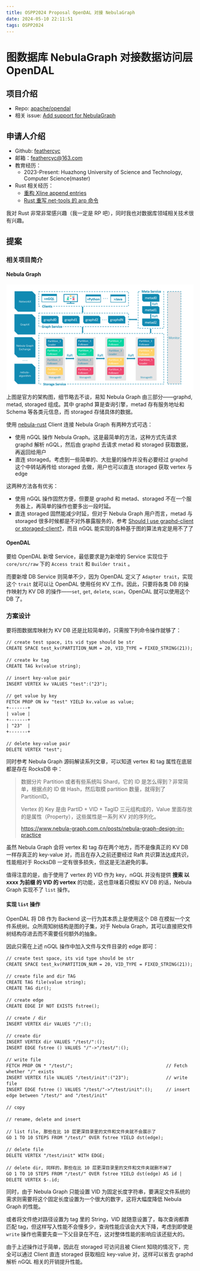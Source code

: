 ```yaml
---
title: OSPP2024 Proposal OpenDAL 对接 NebulaGraph
date: 2024-05-10 22:11:51
tags: OSPP2024
---
```

# 图数据库 NebulaGraph 对接数据访问层 OpenDAL

## 项目介绍
- Repo: [apache/opendal](https://github.com/apache/opendal)
- 相关 issue: [Add support for NebulaGraph](https://github.com/apache/opendal/issues/4553)

## 申请人介绍
- Github: [feathercyc](https://github.com/GG2002)
- 邮箱：feathercyc@163.com
- 教育经历：
    - 2023-Present: Huazhong University of Science and Technology, Computer Science(master)
- Rust 相关经历：
  - [重构 Xline append entries](https://github.com/xline-kv/Xline/pull/663)
  - [Rust 重写 net-tools 的 arp 命令](https://gitee.com/chenyuchen2024/easybox)

我对 Rust 非常非常感兴趣（我一定是 RP 吧），同时我也对数据库领域相关技术很有兴趣。

## 提案
### 相关项目简介
#### Nebula Graph 
![Nebula Graph 架构图](../img/ospp-2024-proposal/nebula-graph-architecture.png)
上图是官方的架构图，细节略去不谈，易知 Nebula Graph 由三部分——graphd, metad, storaged 组成。其中 graphd 算是查询引擎，metad 存有服务地址和 Schema 等各类元信息，而 storaged 存储具体的数据。

使用 [nebula-rust](https://github.com/vesoft-inc/nebula-rust/tree/master)  Client 连接 Nebula Graph 有两种方式可选：
- 使用 nGQL 操作 Nebula Graph。这是最简单的方法，这种方式先请求 graphd 解析 nGQL，然后由 graphd 去请求 metad 和 storaged 获取数据，再返回给用户
- 直连 storaged。考虑到一些简单的、大批量的操作并没有必要经过 graphd 这个中转站再传给 storaged 去做，用户也可以直连 storaged 获取 vertex 与 edge

这两种方法各有优劣：
- 使用 nGQL 操作固然方便，但要是 graphd 和 metad、storaged 不在一个服务器上，再简单的操作也要多出一段时延。
- 直连 storaged 固然能减少时延，但对于 Nebula Graph 用户而言，metad 与 storaged 很多时候都是不对外暴露服务的，参考 [Should I use graphd-client or storaged-client?](https://github.com/vesoft-inc/nebula-rust/issues/20)，而且 nGQL 能实现的各种基于图的算法肯定是用不了了

#### OpenDAL
要给 OpenDAL 新增 Service，最低要求是为新增的 Service 实现位于 `core/src/raw` 下的 `Access trait` 和 `Builder trait` 。

而要新增 DB Service 则简单不少，因为 OpenDAL 定义了 `Adapter trait`，实现这个 `trait` 就可以让 OpenDAL 使用任何 KV 工作。因此，只要将各类 DB 的操作映射为 KV DB 的操作——`set`, `get`, `delete`, `scan`，OpenDAL 就可以使用这个 DB 了。

### 方案设计
要将图数据库映射为 KV DB 还是比较简单的，只需按下列命令操作就够了：

```nGQL
// create test space, its vid type should be str
CREATE SPACE test_kv(PARTITION_NUM = 20, VID_TYPE = FIXED_STRING(21));

// create kv tag
CREATE TAG kv(value string);

// insert key-value pair
INSERT VERTEX kv VALUES "test":("23");

// get value by key
FETCH PROP ON kv "test" YIELD kv.value as value;
+-------+
| value |
+-------+
| "23"  |
+-------+

// delete key-value pair
DELETE VERTEX "test";
```
同时参考 Nebula Graph 源码解读系列文章，可以知道 vertex 和 tag 属性在底层都是存在 RocksDB 中：
> 数据分片 Partition 或者有些系统叫 Shard，它的 ID 是怎么得到？非常简单，根据点的 ID 做 Hash，然后取模 partition 数量，就得到了 PartitionID。
> 
> Vertex 的 Key 是由 PartID + VID + TagID 三元组构成的，Value 里面存放的是属性（Property），这些属性是一系列 KV 对的序列化。
> 
> https://www.nebula-graph.com.cn/posts/nebula-graph-design-in-practice
> 
虽然 Nebula Graph 会将 vertex 和 tag 存在两个地方，而不是像真正的 KV DB 一样存真正的 key-value 对，而且在存入之前还要经过 Raft 共识算法达成共识，性能相对于 RocksDB 一定有很多损失，但这是无法避免的事。

值得注意的是，由于使用了 vertex 的 VID 作为 key，nGQL 并没有提供 **搜索 以 xxxx 为前缀 的 VID 的 vertex** 的功能，这也意味着只模拟 KV DB 的话，Nebula Graph 实现不了 `list` 操作。

#### 实现 `list` 操作

OpenDAL 将 DB 作为 Backend 这一行为其本质上是使用这个 DB 在模拟一个文件系统树。众所周知树结构是图的子集，对于 Nebula Graph，其可以直接把文件树结构存进去而不需要任何额外的抽象。

因此只需在上述 nGQL 操作中加入文件与文件目录的 edge 即可：
```nGQL
// create test space, its vid type should be str
CREATE SPACE test_kv(PARTITION_NUM = 20, VID_TYPE = FIXED_STRING(21));

// create file and dir TAG
CREATE TAG file(value string);
CREATE TAG dir(); 

// create edge
CREATE EDGE IF NOT EXISTS fstree();

// create / dir
INSERT VERTEX dir VALUES "/":();

// create dir
INSERT VERTEX dir VALUES "/test/":();
INSERT EDGE fstree () VALUES "/"->"/test/":();

// write file
FETCH PROP ON * "/test/";                                   // Fetch whether "/" exists
INSERT VERTEX file VALUES "/test/init":("23");              // write file
INSERT EDGE fstree () VALUES "/test/"->"/test/init":();     // insert edge between "/test/" and "/test/init"

// copy

// rename, delete and insert

// list file, 那些在比 10 层更深目录里的文件和文件夹就不会展示了
GO 1 TO 10 STEPS FROM "/test/" OVER fstree YIELD dst(edge);

// delete file
DELETE VERTEX "/test/init" WITH EDGE;

// delete dir, 同样的，那些在比 10 层更深目录里的文件和文件夹就删不掉了
GO 1 TO 10 STEPS FROM "/test/" OVER fstree YIELD dst(edge) AS id | DELETE VERTEX $-.id;
```

同时，由于 Nebula Graph 只能设置 VID 为固定长度字符串，要满足文件系统的需求则需要将这个固定长度设置为一个很大的数字，这将大幅度降低 Nebula Graph 的性能。

或者将文件绝对路径设置为 tag 里的 String，VID 就随意设置了，每次查询都靠匹配 tag，但这样写入性能不会慢多少，查询性能应该会大大下降，考虑到即使是 `write` 操作也需要先查一下父目录在不在，这对整体性能的影响应该还挺大的。

由于上述操作过于简单，因此在 storaged 可访问且被 Client 知晓的情况下，完全可以通过 Client 直连 storaged 获取相应 key-value 对，这样可以省去 graphd 解析 nGQL 相关的开销提升性能。
